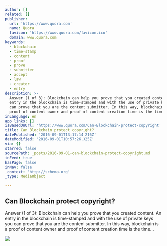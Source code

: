 ```yaml
---
author: []
related: []
publisher:
  url: 'https://www.quora.com'
  name: Quora
  favicon: 'https://www.quora.com/favicon.ico'
  domain: www.quora.com
keywords:
  - blockchain
  - time-stamp
  - content
  - proof
  - prove
  - submitter
  - accept
  - law
  - creator
  - entry
description: >-
  Answer (1 of 3): Blockchain can help you prove that you created content. An
  entry in the blockchain is time-stamped and with the use of private keys you
  can prove that you are the content submitter. In this way, blockchain is a
  proof of content owner and proof of content creation time is the time...
inLanguage: en
app_links: []
isBasedOnUrl: 'https://www.quora.com/Can-Blockchain-protect-copyright'
title: Can Blockchain protect copyright?
datePublished: '2016-09-01T13:17:14.216Z'
dateModified: '2016-09-01T10:57:26.325Z'
via: {}
starred: false
sourcePath: _posts/2016-09-01-can-blockchain-protect-copyright.md
inFeed: true
hasPage: false
inNav: false
_context: 'http://schema.org'
_type: MediaObject

---
```

<article style=""><h1>Can Blockchain protect copyright?</h1><p>Answer (1 of 3): Blockchain can help you prove that you created content. An entry in the blockchain is time-stamped and with the use of private keys you can prove that you are the content submitter. In this way, blockchain is a proof of content owner and proof of content creation time is the time...</p><img src="https://qph.ec.quoracdn.net/main-thumb-t-474217-200-zwcxhtgvljaxgmzkvklgejzxtnlxqjxc.jpeg" /></article>